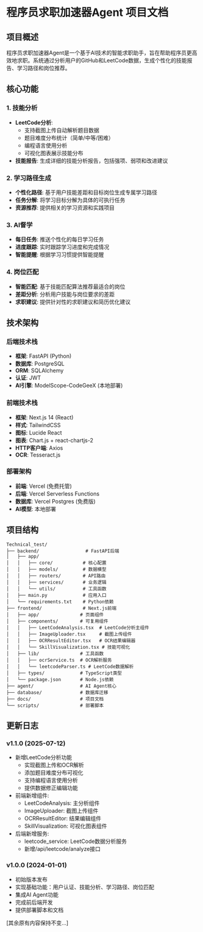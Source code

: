 # 程序员求职加速器Agent 项目文档

## 项目概述

程序员求职加速器Agent是一个基于AI技术的智能求职助手，旨在帮助程序员更高效地求职。系统通过分析用户的GitHub和LeetCode数据，生成个性化的技能报告、学习路径和岗位推荐。

## 核心功能

### 1. 技能分析
- **LeetCode分析**: 
  - 支持截图上传自动解析题目数据
  - 题目难度分布统计（简单/中等/困难）
  - 编程语言使用分析
  - 可视化图表展示技能分布
- **技能报告**: 生成详细的技能分析报告，包括强项、弱项和改进建议

### 2. 学习路径生成
- **个性化路径**: 基于用户技能差距和目标岗位生成专属学习路径
- **任务分解**: 将学习目标分解为具体的可执行任务
- **资源推荐**: 提供相关的学习资源和实践项目

### 3. AI督学
- **每日任务**: 推送个性化的每日学习任务
- **进度跟踪**: 实时跟踪学习进度和完成情况
- **智能提醒**: 根据学习习惯提供智能提醒

### 4. 岗位匹配
- **智能匹配**: 基于技能匹配算法推荐最适合的岗位
- **差距分析**: 分析用户技能与岗位要求的差距
- **求职建议**: 提供针对性的求职建议和简历优化建议

## 技术架构

### 后端技术栈
- **框架**: FastAPI (Python)
- **数据库**: PostgreSQL
- **ORM**: SQLAlchemy
- **认证**: JWT
- **AI引擎**: ModelScope-CodeGeeX (本地部署)

### 前端技术栈
- **框架**: Next.js 14 (React)
- **样式**: TailwindCSS
- **图标**: Lucide React
- **图表**: Chart.js + react-chartjs-2
- **HTTP客户端**: Axios
- **OCR**: Tesseract.js

### 部署架构
- **前端**: Vercel (免费托管)
- **后端**: Vercel Serverless Functions
- **数据库**: Vercel Postgres (免费版)
- **AI模型**: 本地部署

## 项目结构

```
Technical_test/
├── backend/                 # FastAPI后端
│   ├── app/
│   │   ├── core/           # 核心配置
│   │   ├── models/         # 数据模型
│   │   ├── routers/        # API路由
│   │   ├── services/       # 业务逻辑
│   │   └── utils/          # 工具函数
│   ├── main.py             # 应用入口
│   └── requirements.txt    # Python依赖
├── frontend/               # Next.js前端
│   ├── app/               # 页面组件
│   ├── components/        # 可复用组件
│   │   ├── LeetCodeAnalysis.tsx  # LeetCode分析主组件
│   │   ├── ImageUploader.tsx     # 截图上传组件
│   │   ├── OCRResultEditor.tsx   # OCR结果编辑器
│   │   └── SkillVisualization.tsx # 技能可视化
│   ├── lib/               # 工具函数
│   │   ├── ocrService.ts  # OCR解析服务
│   │   └── leetcodeParser.ts # LeetCode数据解析
│   ├── types/             # TypeScript类型
│   └── package.json       # Node.js依赖
├── agent/                 # AI Agent核心
├── database/              # 数据库迁移
├── docs/                  # 项目文档
└── scripts/               # 部署脚本
```

## 更新日志

### v1.1.0 (2025-07-12)
- 新增LeetCode分析功能
  - 实现截图上传和OCR解析
  - 添加题目难度分布可视化
  - 支持编程语言使用分析
  - 提供数据修正编辑功能
- 前端新增组件:
  - LeetCodeAnalysis: 主分析组件
  - ImageUploader: 截图上传组件
  - OCRResultEditor: 结果编辑组件
  - SkillVisualization: 可视化图表组件
- 后端新增服务:
  - leetcode_service: LeetCode数据分析服务
  - 新增/api/leetcode/analyze接口

### v1.0.0 (2024-01-01)
- 初始版本发布
- 实现基础功能：用户认证、技能分析、学习路径、岗位匹配
- 集成AI Agent功能
- 完成前后端开发
- 提供部署脚本和文档

[其余原有内容保持不变...]
